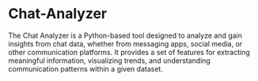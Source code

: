 # Chat-Analyzer
The Chat Analyzer is a Python-based tool designed to analyze and gain insights from chat data, whether from messaging apps, social media, or other communication platforms. It provides a set of features for extracting meaningful information, visualizing trends, and understanding communication patterns within a given dataset.

